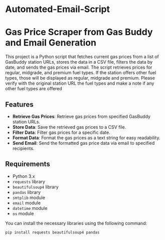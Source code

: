 # Automated-Email-Script

# Gas Price Scraper from Gas Buddy and Email Generation

This project is a Python script that fetches current gas prices from a list of GasBuddy station URLs, stores the data in a CSV file, filters the data by date, and sends the gas prices via email. The script retrieves prices for regular, midgrade, and premium fuel types. If the station offers other fuel types, those will be displayed as regular, midgrade and premium. Please verify with the original station URL the fuel types and make a note if any other fuel types are offered

## Features

- **Retrieve Gas Prices**: Retrieve gas prices from specified GasBuddy station URLs.
- **Store Data**: Save the retrieved gas prices to a CSV file.
- **Filter Data**: Filter gas prices for a specific date.
- **Format Data**: Format the gas prices as a text string for easy readability.
- **Send Email**: Send the formatted gas price data via email to specified recipients.

## Requirements

- Python 3.x
- `requests` library
- `beautifulsoup4` library
- `pandas` library
- `smtplib` module
- `email` module
- `datetime` module
- `os` module

You can install the necessary libraries using the following command:

```sh
pip install requests beautifulsoup4 pandas
